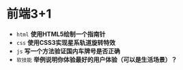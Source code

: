 # 前端3+1
- `html` **使用HTML5绘制一个指南针**
- `css` **使用CSS3实现星系轨道旋转特效**
- `js` **写一个方法验证国内车牌号是否正确**
- `软技能` **举例说明你体验最好的用户体验（可以是生活场景）？**

